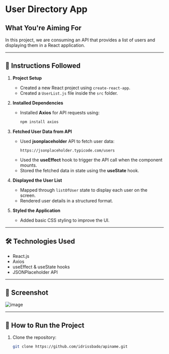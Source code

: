 # User Directory App

## What You're Aiming For  

In this project, we are consuming an API that provides a list of users and displaying them in a React application.  

---

## 📜 Instructions Followed  

1. **Project Setup**  
   - Created a new React project using `create-react-app`.  
   - Created a `UserList.js` file inside the `src` folder.  

2. **Installed Dependencies**  
   - Installed **Axios** for API requests using:  
     ```bash
     npm install axios
     ```
   
3. **Fetched User Data from API**  
   - Used **jsonplaceholder** API to fetch user data:  
     ```
     https://jsonplaceholder.typicode.com/users
     ```
   - Used the **useEffect** hook to trigger the API call when the component mounts.  
   - Stored the fetched data in state using the **useState** hook.  

4. **Displayed the User List**  
   - Mapped through `listOfUser` state to display each user on the screen.  
   - Rendered user details in a structured format.  

5. **Styled the Application**  
   - Added basic CSS styling to improve the UI.  

---

## 🛠 Technologies Used  

- React.js  
- Axios  
- useEffect & useState hooks  
- JSONPlaceholder API  

---

## 📸 Screenshot  
![image](https://github.com/user-attachments/assets/d2ca6acb-e9ea-421d-985c-207dad72e96d)


---

## 🚀 How to Run the Project  

1. Clone the repository:  
   ```bash
   git clone https://github.com/idrissbado/apiname.git
